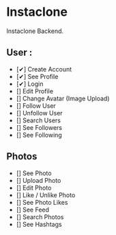# Instaclone

Instaclone Backend.

## User :

- [✔] Create Account
- [✔] See Profile
- [✔] Login
- [] Edit Profile
- [] Change Avatar (Image Upload)
- [] Follow User
- [] Unfollow User
- [] Search Users
- [] See Followers
- [] See Following

## Photos

- [] See Photo
- [] Upload Photo
- [] Edit Photo
- [] Like / Unlike Photo
- [] See Photo Likes
- [] See Feed
- [] Search Photos
- [] See Hashtags
